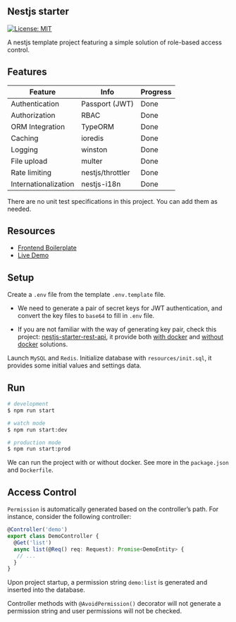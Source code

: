 ## Nestjs starter

[![License: MIT](https://img.shields.io/badge/License-MIT-green.svg)](https://opensource.org/licenses/MIT)

A nestjs template project featuring a simple solution of role-based access control.

## Features

| Feature              | Info             | Progress |
| -------------------- | ---------------- | -------- |
| Authentication       | Passport (JWT)   | Done     |
| Authorization        | RBAC             | Done     |
| ORM Integration      | TypeORM          | Done     |
| Caching              | ioredis          | Done     |
| Logging              | winston          | Done     |
| File upload          | multer           | Done     |
| Rate limiting        | nestjs/throttler | Done     |
| Internationalization | nestjs-i18n      | Done     |

There are no unit test specifications in this project. You can add them as needed.

## Resources

- [Frontend Boilerplate](https://github.com/gaosong886/react-antd-starter)
- [Live Demo](http://101.200.134.51)

## Setup

Create a `.env` file from the template `.env.template` file.

- We need to generate a pair of secret keys for JWT authentication, and convert the key files to `base64` to fill in `.env` file.

- If you are not familiar with the way of generating key pair, check this project: [nestjs-starter-rest-api](https://github.com/monstar-lab-oss/nestjs-starter-rest-api), it provide both [with docker](https://github.com/monstar-lab-oss/nestjs-starter-rest-api/blob/master/README.md#with-docker) and [without docker](https://github.com/monstar-lab-oss/nestjs-starter-rest-api/blob/master/README.md#without-docker) solutions.

Launch `MySQL` and `Redis`. Initialize database with `resources/init.sql`, it provides some initial values and settings data.

## Run

```bash
# development
$ npm run start

# watch mode
$ npm run start:dev

# production mode
$ npm run start:prod
```

We can run the project with or without docker. See more in the `package.json` and `Dockerfile`.

## Access Control

`Permission` is automatically generated based on the controller’s path. For instance, consider the following controller:

```Typescript
@Controller('demo')
export class DemoController {
  @Get('list')
  async list(@Req() req: Request): Promise<DemoEntity> {
   // ...
  }
}
```

Upon project startup, a permission string `demo:list` is generated and inserted into the database.

Controller methods with `@AvoidPermission()` decorator will not generate a permission string and user permissions will not be checked.
